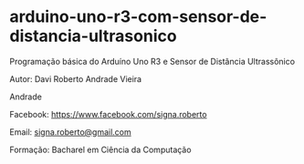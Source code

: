 arduino-uno-r3-com-sensor-de-distancia-ultrasonico
==================================================

Programação básica do Arduíno Uno R3 e Sensor de Distância Ultrassônico

Autor: Davi Roberto Andrade Vieira

Andrade

Facebook: https://www.facebook.com/signa.roberto

Email: signa.roberto@gmail.com

Formação: Bacharel em Ciência da Computação
